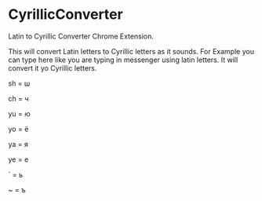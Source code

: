 # CyrillicConverter
Latin to Cyrillic Converter Chrome Extension. 

This will convert Latin letters to Cyrillic letters as it sounds. For Example you can type here like you are typing in messenger using latin letters. It will convert it yo Cyrillic letters.

sh = ш

ch = ч

yu = ю

yo = ё

ya = я

ye = е

` = ь

~ = ъ
